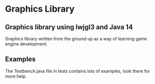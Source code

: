# **Graphics Library**
## Graphics library using lwjgl3 and Java 14

Graphics library written from the ground up as a way of learning game engine development.

## Examples

The Testbench.java file in tests contains lots of examples, look there for more help.
